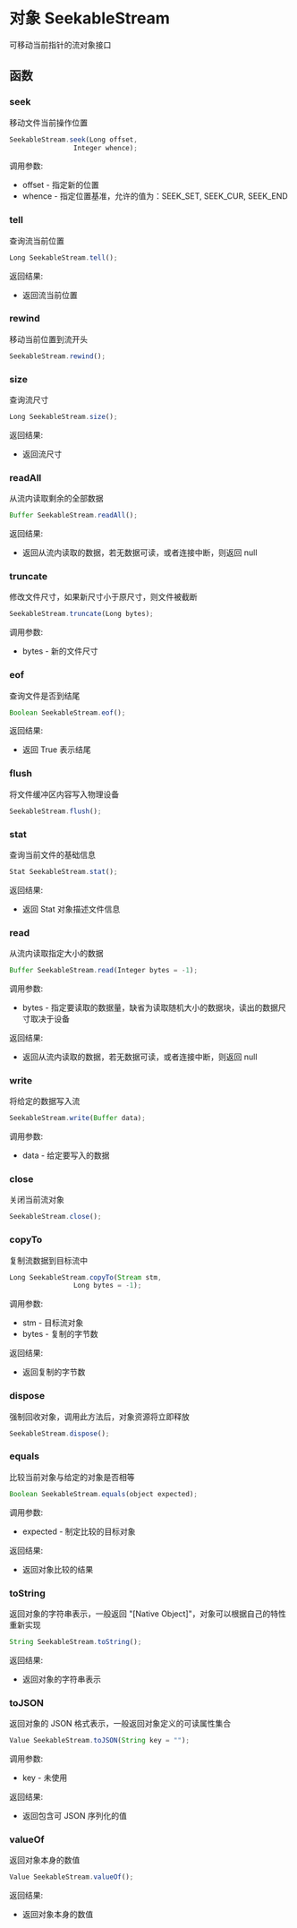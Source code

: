 # 对象 SeekableStream
可移动当前指针的流对象接口

## 函数
        
### seek
移动文件当前操作位置
```JavaScript
SeekableStream.seek(Long offset,
                Integer whence);
```

调用参数:
* offset - 指定新的位置
* whence - 指定位置基准，允许的值为：SEEK_SET, SEEK_CUR, SEEK_END

### tell
查询流当前位置
```JavaScript
Long SeekableStream.tell();
```

返回结果:
* 返回流当前位置

### rewind
移动当前位置到流开头
```JavaScript
SeekableStream.rewind();
```

### size
查询流尺寸
```JavaScript
Long SeekableStream.size();
```

返回结果:
* 返回流尺寸

### readAll
从流内读取剩余的全部数据
```JavaScript
Buffer SeekableStream.readAll();
```

返回结果:
* 返回从流内读取的数据，若无数据可读，或者连接中断，则返回 null

### truncate
修改文件尺寸，如果新尺寸小于原尺寸，则文件被截断
```JavaScript
SeekableStream.truncate(Long bytes);
```

调用参数:
* bytes - 新的文件尺寸

### eof
查询文件是否到结尾
```JavaScript
Boolean SeekableStream.eof();
```

返回结果:
* 返回 True 表示结尾

### flush
将文件缓冲区内容写入物理设备
```JavaScript
SeekableStream.flush();
```

### stat
查询当前文件的基础信息
```JavaScript
Stat SeekableStream.stat();
```

返回结果:
* 返回 Stat 对象描述文件信息

### read
从流内读取指定大小的数据
```JavaScript
Buffer SeekableStream.read(Integer bytes = -1);
```

调用参数:
* bytes - 指定要读取的数据量，缺省为读取随机大小的数据块，读出的数据尺寸取决于设备

返回结果:
* 返回从流内读取的数据，若无数据可读，或者连接中断，则返回 null

### write
将给定的数据写入流
```JavaScript
SeekableStream.write(Buffer data);
```

调用参数:
* data - 给定要写入的数据

### close
关闭当前流对象
```JavaScript
SeekableStream.close();
```

### copyTo
复制流数据到目标流中
```JavaScript
Long SeekableStream.copyTo(Stream stm,
                Long bytes = -1);
```

调用参数:
* stm - 目标流对象
* bytes - 复制的字节数

返回结果:
* 返回复制的字节数

### dispose
强制回收对象，调用此方法后，对象资源将立即释放
```JavaScript
SeekableStream.dispose();
```

### equals
比较当前对象与给定的对象是否相等
```JavaScript
Boolean SeekableStream.equals(object expected);
```

调用参数:
* expected - 制定比较的目标对象

返回结果:
* 返回对象比较的结果

### toString
返回对象的字符串表示，一般返回 &#34;[Native Object]&#34;，对象可以根据自己的特性重新实现
```JavaScript
String SeekableStream.toString();
```

返回结果:
* 返回对象的字符串表示

### toJSON
返回对象的 JSON 格式表示，一般返回对象定义的可读属性集合
```JavaScript
Value SeekableStream.toJSON(String key = "");
```

调用参数:
* key - 未使用

返回结果:
* 返回包含可 JSON 序列化的值

### valueOf
返回对象本身的数值
```JavaScript
Value SeekableStream.valueOf();
```

返回结果:
* 返回对象本身的数值

